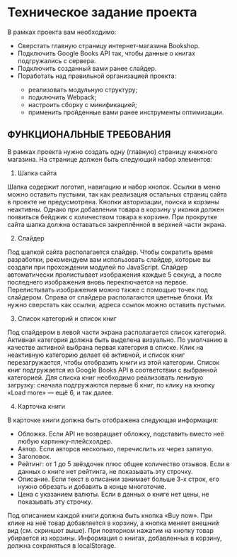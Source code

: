 <h1>Техническое задание проекта</h1>

В рамках проекта вам необходимо:
<ul>
    <li>Сверстать главную страницу интернет-магазина Bookshop.</li>
    <li>Подключить Google Books API так, чтобы данные о книгах подгружались с сервера.</li>
    <li>Подключить созданный вами ранее слайдер.</li>
    <li>Поработать над правильной организацией проекта:</li>
    <ul>
        <li>реализовать модульную структуру;</li>
        <li>подключить Webpack;</li>
        <li>настроить сборку с минификацией;</li>
        <li>применить пройденные вами ранее инструменты оптимизации.</li>
    </ul>
</ul>

<h2>ФУНКЦИОНАЛЬНЫЕ ТРЕБОВАНИЯ</h2>
В рамках проекта нужно создать одну (главную) страницу книжного магазина. На странице должен быть следующий набор элементов:

1. Шапка сайта

Шапка содержит логотип, навигацию и набор кнопок. Ссылки в меню можно оставить пустыми, так как реализация остальных страниц сайта в проекте не предусмотрена.
Кнопки авторизации, поиска и корзины неактивны. Однако при добавлении товара в корзину у иконки должен появиться бейджик с количеством товара в корзине.
При прокрутке сайта шапка должна оставаться закреплённой в верхней части экрана.

2. Слайдер

Под шапкой сайта располагается слайдер. Чтобы сократить время разработки, рекомендуем вам использовать слайдер, которые вы создали при прохождении модулей по JavaScript.
Слайдер автоматически пролистывает изображения каждые 5 секунд, а после последнего изображения вновь переключается на первое. Перелистывать изображения можно также с помощью точек под слайдером.
Справа от слайдера располагаются цветные блоки. Их нужно сверстать как ссылки, адреса ссылок можно оставить пустыми.

3. Список категорий и список книг

Под слайдером в левой части экрана располагается список категорий. Активная категория должна быть выделена визуально.
По умолчанию в качестве активной выбрана первая категория в списке. Клик на неактивную категорию делает её активной, и список книг перезагружается, чтобы отобразить книги из этой категории.
Список книг подгружается из Google Books API в соответствии с выбранной категорией. Для списка книг необходимо реализовать ленивую загрузку: сначала подгружаются первые 6 книг, по клику на кнопку «Load more» — ещё 6, и так далее.

4. Карточка книги

В карточке книги должна быть отображена следующая информация:
<ul>
    <li>Обложка. Если API не возвращает обложку, подставить вместо неё любую картинку-плейсхолдер.</li>
    <li>Автор. Если авторов несколько, перечислить их через запятую.</li>
    <li>Заголовок.</li>
    <li>Рейтинг: от 1 до 5 звёздочек плюс общее количество отзывов. Если в данных о книге нет рейтинга, не показывать эту строчку.</li>
    <li>Описание. Если текст в описании занимает больше 3-х строк, его нужно обрезать и добавить в конце многоточие.</li>
    <li>Цена с указанием валюты. Если в данных о книге нет цены, не показывать эту строчку.</li>
</ul>

Под описанием каждой книги должна быть кнопка «Buy now». При клике на неё товар добавляется в корзину, а кнопка меняет внешний вид (см. скриншот выше). При повторном нажатии на кнопку товар убирается из корзины.
Информация о книгах, добавленных в корзину, должна сохраняться в localStorage.